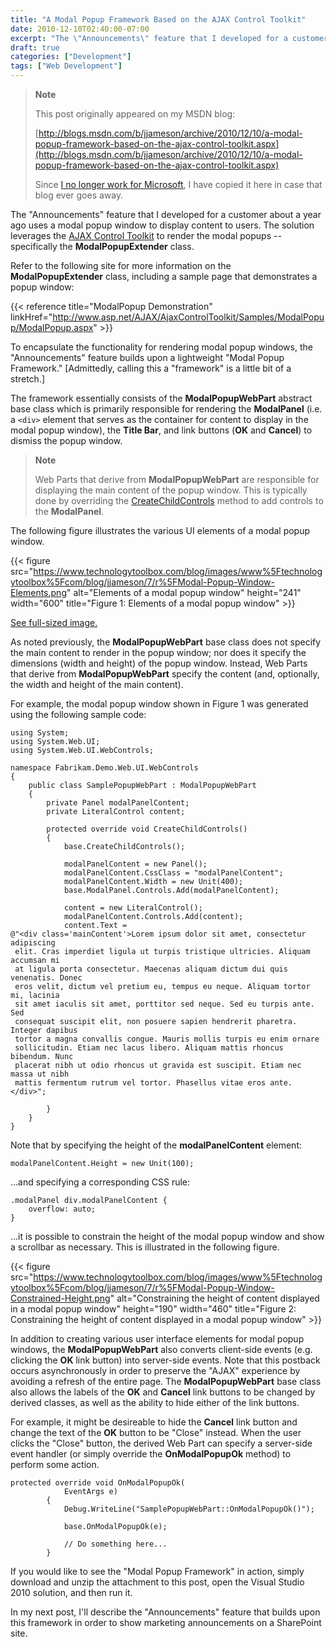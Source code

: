 ```yaml
---
title: "A Modal Popup Framework Based on the AJAX Control Toolkit"
date: 2010-12-10T02:40:00-07:00
excerpt: "The \"Announcements\" feature that I developed for a customer about a year ago uses a modal popup window to display content to users. The solution leverages the AJAX Control Toolkit to render the modal popups &ndash; specifically the ModalPopupExtender..."
draft: true
categories: ["Development"]
tags: ["Web Development"]
---
```


> **Note**
>
> This post originally appeared on my MSDN blog:
>
> [http://blogs.msdn.com/b/jjameson/archive/2010/12/10/a-modal-popup-framework-based-on-the-ajax-control-toolkit.aspx](http://blogs.msdn.com/b/jjameson/archive/2010/12/10/a-modal-popup-framework-based-on-the-ajax-control-toolkit.aspx)
>
> Since [I no longer work for Microsoft](/blog/jjameson/2011/09/02/last-day-with-microsoft), I have copied it here in case that blog                 ever goes away.

The "Announcements" feature that I developed for a customer about a year ago uses         a modal popup window to display content to users. The solution leverages the [AJAX Control Toolkit](http://www.asp.net/AJAX/AjaxControlToolkit/Samples/Default.aspx) to render the modal popups -- specifically the **ModalPopupExtender**         class.

Refer to the following site for more information on the **ModalPopupExtender**         class, including a sample page that demonstrates a popup window:

{{< reference title="ModalPopup Demonstration" linkHref="http://www.asp.net/AJAX/AjaxControlToolkit/Samples/ModalPopup/ModalPopup.aspx" >}}

To encapsulate the functionality for rendering modal popup windows, the "Announcements"         feature builds upon a lightweight "Modal Popup Framework." [Admittedly, calling         this a "framework" is a little bit of a stretch.]

The framework essentially consists of the **ModalPopupWebPart** abstract         base class which is primarily responsible for rendering the **ModalPanel**         (i.e. a `<div>` element that serves as the container for content         to display in the modal popup window), the **Title Bar**, and link         buttons (**OK** and **Cancel**) to dismiss the popup window.

> **Note**
>
> Web Parts that derive from **ModalPopupWebPart** are responsible for displaying the main content of the popup window. This is typically done by overriding the [CreateChildControls](http://msdn.microsoft.com/en-us/library/system.web.ui.control.createchildcontrols.aspx) method to add controls to the **ModalPanel**.

The following figure illustrates the various UI elements of a modal popup window.

{{< figure
src="https://www.technologytoolbox.com/blog/images/www%5Ftechnologytoolbox%5Fcom/blog/jjameson/7/r%5FModal-Popup-Window-Elements.png"
alt="Elements of a modal popup window"
height="241"
width="600"
title="Figure 1: Elements of a modal popup window" >}}

[See full-sized image.](/blog/images/www_technologytoolbox_com/blog/jjameson/7/o_Modal-Popup-Window-Elements.png)

As noted previously, the **ModalPopupWebPart** base class does not         specify the main content to render in the popup window; nor does it specify the         dimensions (width and height) of the popup window. Instead, Web Parts that derive         from **ModalPopupWebPart** specify the content (and, optionally, the         width and height of the main content).

For example, the modal popup window shown in Figure 1 was generated using the following         sample code:

```
using System;
using System.Web.UI;
using System.Web.UI.WebControls;

namespace Fabrikam.Demo.Web.UI.WebControls
{
    public class SamplePopupWebPart : ModalPopupWebPart
    {
        private Panel modalPanelContent;
        private LiteralControl content;

        protected override void CreateChildControls()
        {
            base.CreateChildControls();

            modalPanelContent = new Panel();
            modalPanelContent.CssClass = "modalPanelContent";
            modalPanelContent.Width = new Unit(400);
            base.ModalPanel.Controls.Add(modalPanelContent);
            
            content = new LiteralControl();
            modalPanelContent.Controls.Add(content);
            content.Text =
@"<div class='mainContent'>Lorem ipsum dolor sit amet, consectetur adipiscing
 elit. Cras imperdiet ligula ut turpis tristique ultricies. Aliquam accumsan mi
 at ligula porta consectetur. Maecenas aliquam dictum dui quis venenatis. Donec
 eros velit, dictum vel pretium eu, tempus eu neque. Aliquam tortor mi, lacinia
 sit amet iaculis sit amet, porttitor sed neque. Sed eu turpis ante. Sed
 consequat suscipit elit, non posuere sapien hendrerit pharetra. Integer dapibus
 tortor a magna convallis congue. Mauris mollis turpis eu enim ornare
 sollicitudin. Etiam nec lacus libero. Aliquam mattis rhoncus bibendum. Nunc
 placerat nibh ut odio rhoncus ut gravida est suscipit. Etiam nec massa ut nibh
 mattis fermentum rutrum vel tortor. Phasellus vitae eros ante.</div>";

        }
    }
}
```

Note that by specifying the height of the **modalPanelContent** element:

```
modalPanelContent.Height = new Unit(100);
```

&hellip;and specifying a corresponding CSS rule:

```
.modalPanel div.modalPanelContent {
    overflow: auto;
}
```

&hellip;it is possible to constrain the height of the modal popup window and         show a scrollbar as necessary. This is illustrated in the following figure.

{{< figure
src="https://www.technologytoolbox.com/blog/images/www%5Ftechnologytoolbox%5Fcom/blog/jjameson/7/r%5FModal-Popup-Window-Constrained-Height.png"
alt="Constraining the height of content displayed in a modal popup window"
height="190"
width="460"
title="Figure 2: Constraining the height of content displayed in a modal popup window" >}}

In addition to creating various user interface elements for modal popup windows,         the **ModalPopupWebPart** also converts client-side events (e.g. clicking         the **OK** link button) into server-side events. Note that this postback         occurs asynchronously in order to preserve the "AJAX" experience by avoiding a refresh         of the entire page. The **ModalPopupWebPart** base class also allows         the labels of the **OK** and **Cancel** link buttons to         be changed by derived classes, as well as the ability to hide either of the link         buttons.

For example, it might be desireable to hide the **Cancel** link button         and change the text of the **OK** button to be "Close" instead. When         the user clicks the "Close" button, the derived Web Part can specify a server-side         event handler (or simply override the **OnModalPopupOk** method) to         perform some action.

```
protected override void OnModalPopupOk(
            EventArgs e)
        {
            Debug.WriteLine("SamplePopupWebPart::OnModalPopupOk()");

            base.OnModalPopupOk(e);

            // Do something here...
        }
```

If you would like to see the "Modal Popup Framework" in action, simply download         and unzip the attachment to this post, open the Visual Studio 2010 solution, and         then run it.

In my next post, I'll describe the "Announcements" feature that builds upon this         framework in order to show marketing announcements on a SharePoint site.

